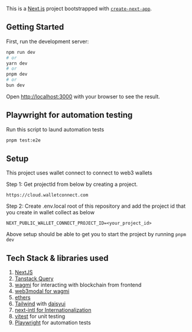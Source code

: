 This is a [Next.js](https://nextjs.org/) project bootstrapped with [`create-next-app`](https://github.com/vercel/next.js/tree/canary/packages/create-next-app).

## Getting Started

First, run the development server:

```bash
npm run dev
# or
yarn dev
# or
pnpm dev
# or
bun dev
```

Open [http://localhost:3000](http://localhost:3000) with your browser to see the result.

## Playwright for automation testing

Run this script to laund automation tests

```bash
pnpm test:e2e
```

## Setup

This project uses wallet connect to connect to web3 wallets

Step 1: Get projectId from below by creating a project.

```link
https://cloud.walletconnect.com
```

Step 2:
Create .env.local root of this repository and add the project id that you create in wallet collect as below

```
NEXT_PUBLIC_WALLET_CONNECT_PROJECT_ID=<your_project_id>
```

Above setup should be able to get you to start the project by running `pnpm dev`

## Tech Stack & libraries used

1. [NextJS](https://nextjs.org)
2. [Tanstack Query](https://tanstack.com)
3. [wagmi](https://wagmi.sh/) for interacting with blockchain from frontend
4. [web3modal for wagmi](https://www.npmjs.com/package/@web3modal/wagmi)
5. [ethers](https://docs.ethers.org/v5)
6. [Tailwind](https://tailwindcss.com/) with [daisyui](react-toastify)
7. [next-intl for Internationalization](https://next-intl-docs.vercel.app)
8. [vitest](https://vitest.dev) for unit testing
9. [Playwright](https://playwright.dev) for automation tests

